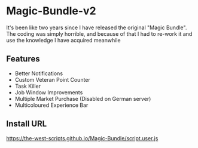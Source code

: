 # Magic-Bundle-v2
It's been like two years since I have released the original "Magic Bundle". The coding was simply horrible, and because of that I had to re-work it and use the knowledge I have acquired meanwhile

## Features
* Better Notifications
* Custom Veteran Point Counter
* Task Killer
* Job Window Improvements
* Multiple Market Purchase (Disabled on German server)
* Multicoloured Experience Bar

## Install URL

https://the-west-scripts.github.io/Magic-Bundle/script.user.js
